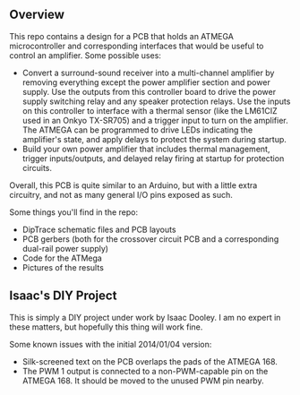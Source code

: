 ## Overview
This repo contains a design for a PCB that holds an ATMEGA microcontroller and corresponding interfaces that would be useful to control an amplifier. Some possible uses:

* Convert a surround-sound receiver into a multi-channel amplifier by removing everything except the power amplifier section and power supply. Use the outputs from this controller board to drive the power supply switching relay and any speaker protection relays. Use the inputs on this controller to interface with a thermal sensor (like the LM61CIZ used in an Onkyo TX-SR705) and a trigger input to turn on the amplifier. The ATMEGA can be programmed to drive LEDs indicating the amplifier's state, and apply delays to protect the system during startup.
* Build your own power amplifier that includes thermal management, trigger inputs/outputs, and delayed relay firing at startup for protection circuits.

Overall, this PCB is quite similar to an Arduino, but with a little extra circuitry, and not as many general I/O pins exposed as such.

Some things you'll find in the repo:
* DipTrace schematic files and PCB layouts
* PCB gerbers (both for the crossover circuit PCB and a corresponding dual-rail power supply)
* Code for the ATMega
* Pictures of the results


## Isaac's DIY Project

This is simply a DIY project under work by Isaac Dooley. I am no expert in these matters, but hopefully this thing will work fine.

Some known issues with the initial 2014/01/04 version:
* Silk-screened text on the PCB overlaps the pads of the ATMEGA 168.
* The PWM 1 output is connected to a non-PWM-capable pin on the ATMEGA 168. It should be moved to the unused PWM pin nearby.
